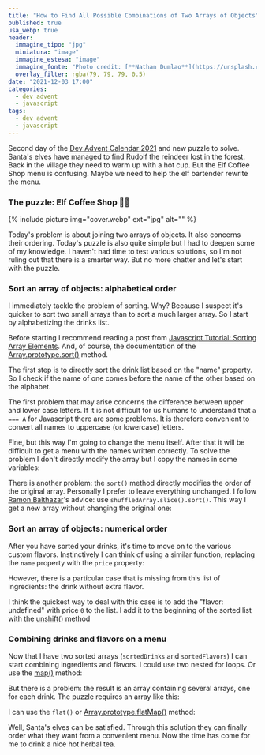 ```yaml
---
title: "How to Find All Possible Combinations of Two Arrays of Objects"
published: true
usa_webp: true
header:
  immagine_tipo: "jpg"
  miniatura: "image"
  immagine_estesa: "image"
  immagine_fonte: "Photo credit: [**Nathan Dumlao**](https://unsplash.com/@nate_dumlao)"
  overlay_filter: rgba(79, 79, 79, 0.5)
date: "2021-12-03 17:00"
categories:
  - dev advent
  - javascript
tags:
  - dev advent
  - javascript
---
```


Second day of the [Dev Advent Calendar 2021](https://github.com/devadvent/readme) and new puzzle to solve. Santa's elves have managed to find Rudolf the reindeer lost in the forest. Back in the village they need to warm up with a hot cup. But the Elf Coffee Shop menu is confusing. Maybe we need to help the elf bartender rewrite the menu.

### The puzzle: Elf Coffee Shop 🧝🥤

{% include picture img="cover.webp" ext="jpg" alt="" %}

Today's problem is about joining two arrays of objects. It also concerns their ordering. Today's puzzle is also quite simple but I had to deepen some of my knowledge. I haven't had time to test various solutions, so I'm not ruling out that there is a smarter way. But no more chatter and let's start with the puzzle.

### Sort an array of objects: alphabetical order

I immediately tackle the problem of sorting. Why? Because I suspect it's quicker to sort two small arrays than to sort a much larger array. So I start by alphabetizing the drinks list.

Before starting I recommend reading a post from [Javascript Tutorial: Sorting Array Elements](https://www.javascripttutorial.net/javascript-array-sort/). And, of course, the documentation of the [Array.prototype.sort()](https://developer.mozilla.org/en-US/docs/Web/JavaScript/Reference/Global_Objects/Array/sort) method.

<script src="https://gist.github.com/el3um4s/4eb1766d86a7c2f93731ccc74baa07d6.js"></script>

The first step is to directly sort the drink list based on the "name" property. So I check if the name of one comes before the name of the other based on the alphabet.

The first problem that may arise concerns the difference between upper and lower case letters. If it is not difficult for us humans to understand that `a === A` for Javascript there are some problems. It is therefore convenient to convert all names to uppercase (or lowercase) letters.

<script src="https://gist.github.com/el3um4s/fc94b6dee0ca494dfc7bdf165b2c72b1.js"></script>

Fine, but this way I'm going to change the menu itself. After that it will be difficult to get a menu with the names written correctly. To solve the problem I don't directly modify the array but I copy the names in some variables:

<script src="https://gist.github.com/el3um4s/e35cd7caa4b06bd79382d035cbb9535d.js"></script>

There is another problem: the `sort()` method directly modifies the order of the original array. Personally I prefer to leave everything unchanged. I follow [Ramon Balthazar](https://stackoverflow.com/questions/30431304/functional-non-destructive-array-sort)'s advice: use `shuffledArray.slice().sort()`. This way I get a new array without changing the original one:

<script src="https://gist.github.com/el3um4s/a37aabd1465c2800d22168f3f73cd2e8.js"></script>

### Sort an array of objects: numerical order

After you have sorted your drinks, it's time to move on to the various custom flavors. Instinctively I can think of using a similar function, replacing the `name` property with the `price` property:

<script src="https://gist.github.com/el3um4s/642e05ee9ab1796d6a3efecb06654b26.js"></script>

However, there is a particular case that is missing from this list of ingredients: the drink without extra flavor.

I think the quickest way to deal with this case is to add the "flavor: undefined" with price `0` to the list. I add it to the beginning of the sorted list with the [unshift()](https://developer.mozilla.org/en-US/docs/Web/JavaScript/Reference/Global_Objects/Array/unshift) method

<script src="https://gist.github.com/el3um4s/535238a748dd8b580ca27c5f2f6452c0.js"></script>

### Combining drinks and flavors on a menu

Now that I have two sorted arrays (`sortedDrinks` and `sortedFlavors`) I can start combining ingredients and flavors. I could use two nested for loops. Or use the [map()](https://developer.mozilla.org/en-US/docs/Web/JavaScript/Reference/Global_Objects/Array/map) method:

<script src="https://gist.github.com/el3um4s/ab16f075071f962332a57d26d8155cf3.js"></script>

But there is a problem: the result is an array containing several arrays, one for each drink. The puzzle requires an array like this:

<script src="https://gist.github.com/el3um4s/39a6e3f078a29875311b1ebb413e82eb.js"></script>

I can use the `flat()` or [Array.prototype.flatMap()](https://developer.mozilla.org/en-US/docs/Web/JavaScript/Reference/Global_Objects/Array/flatMap) method:

<script src="https://gist.github.com/el3um4s/49ff339f8018aaa5985cb6a0e5392100.js"></script>

Well, Santa's elves can be satisfied. Through this solution they can finally order what they want from a convenient menu. Now the time has come for me to drink a nice hot herbal tea.
